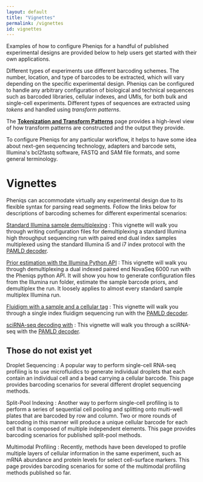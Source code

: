 ```yaml
---
layout: default
title: "Vignettes"
permalink: /vignettes
id: vignettes
---
```


Examples of how to configure Pheniqs for a handful of published experimental designs are provided below to help users get started with their own applications.

Different types of experiments use different barcoding schemes. The number, location, and type of barcodes to be extracted, which will vary depending on the specific experimental design. Pheniqs can be configured to handle any arbitrary configuration of biological and technical sequences such as barcoded libraries, cellular indexes, and UMIs, for both bulk and single-cell experiments. Different types of sequences are extracted using _tokens_ and handled using _transform patterns_.

The [**Tokenization and Transform Patterns**](tokenization) page provides a high-level view of how transform patterns are constructed and the output they provide.

To configure Pheniqs for any particular workflow, it helps to have some idea about next-gen sequencing technology, adapters and barcode sets, Illumina's bcl2fastq software, FASTQ and SAM file formats, and some general terminology.


# Vignettes

Pheniqs can accommodate virtually any experimental design due to its flexible syntax for parsing read segments. Follow the links below for descriptions of barcoding schemes for different experimental scenarios:

[Standard Illumina sample demultiplexing](illumina_vignette)
: This vignette will walk you through writing configuration files for demultiplexing a standard Illumina high throughput sequencing run with paired end dual index samples multiplexed using the standard Illumina i5 and i7 index protocol with the [PAMLD decoder](glossary#phred_adjusted_maximum_likelihood_decoding).

[Prior estimation with the Illumina Python API](illumina_api_vignette)
: This vignette will walk you through demultiplexing a dual indexed paired end NovaSeq 6000 run with the Pheniqs python API. It will show you how to generate configuration files from the Illumina run folder, estimate the sample barcode priors, and demultiplex the run. It loosely applies to almost every standard sample multiplex Illumina run.

[Fluidigm with a sample and a cellular tag](fluidigm_vignette)
: This vignette will walk you through a single index fluidigm sequencing run with the [PAMLD decoder](glossary#phred_adjusted_maximum_likelihood_decoding).

[sciRNA-seq decoding with](scirnaseq_vignette)
: This vignette will walk you through a sciRNA-seq with the [PAMLD decoder](glossary#phred_adjusted_maximum_likelihood_decoding).

## Those do not exist yet

Droplet Sequencing
: A popular way to perform single-cell RNA-seq profiling is to use microfluidics to generate individual droplets that each contain an individual cell and a bead carrying a cellular barcode. This page provides barcoding scenarios for several different droplet sequencing methods.

Split-Pool Indexing
: Another way to perform single-cell profiling is to perform a series of sequential cell pooling and splitting onto multi-well plates that are barcoded by row and column. Two or more rounds of barcoding in this manner will produce a unique cellular barcode for each cell that is composed of multiple independent elements. This page provides barcoding scenarios for published split-pool methods.

Multimodal Profiling
: Recently, methods have been developed to profile multiple layers of cellular information in the same experiment, such as mRNA abundance and protein levels for select cell-surface markers. This page provides barcoding scenarios for some of the multimodal profiling methods published so far.
